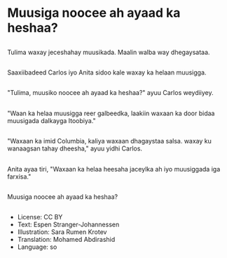 # Muusiga noocee ah ayaad ka heshaa?

##
Tulima waxay jeceshahay muusikada. Maalin walba way dhegaysataa.

##
Saaxiibadeed Carlos iyo Anita sidoo kale waxay ka helaan muusigga.

##
"Tulima, muusiko noocee ah ayaad ka heshaa?" ayuu Carlos weydiiyey.

##
"Waan ka helaa muusigga reer galbeedka, laakiin waxaan ka door bidaa muusigada dalkayga Itoobiya."

##
"Waxaan ka imid Columbia, kaliya waxaan dhagaystaa salsa. waxay ku wanaagsan tahay dheesha," ayuu yidhi Carlos.

##
Anita ayaa tiri, "Waxaan ka helaa heesaha jaceylka ah iyo muusiggada iga farxisa."

##
Muusiga noocee ah ayaad ka heshaa?

##
* License: CC BY
* Text: Espen Stranger-Johannessen
* Illustration: Sara Rumen Krotev
* Translation: Mohamed Abdirashid
* Language: so
